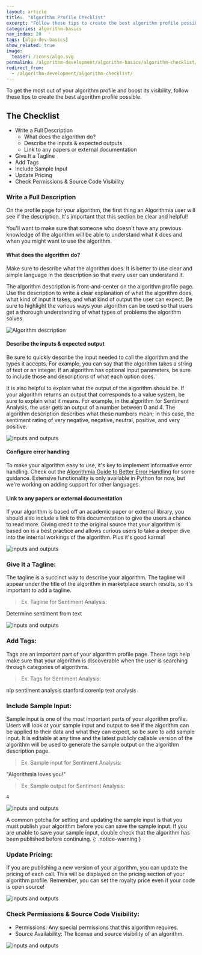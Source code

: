 ```yaml
---
layout: article
title:  "Algorithm Profile Checklist"
excerpt: "Follow these tips to create the best algorithm profile possible."
categories: algorithm-basics
nav_index: 20
tags: [algo-dev-basics]
show_related: true
image:
  teaser: /icons/algo.svg
permalink: /algorithm-development/algorithm-basics/algorithm-checklist/
redirect_from:
  - /algorithm-development/algorithm-checklist/
---
```


To get the most out of your algorithm profile and boost its visibility, follow these tips to create the best algorithm profile possible.

## The Checklist

* Write a Full Description
  * What does the algorithm do?
  * Describe the inputs & expected outputs
  * Link to any papers or external documentation
* Give It a Tagline
* Add Tags
* Include Sample Input
* Update Pricing
* Check Permissions & Source Code Visibility


### Write a Full Description

On the profile page for your algorithm, the first thing an Algorithmia user will see if the description. It's important that this section be clear and helpful!

You'll want to make sure that someone who doesn't have any previous knowledge of the algorithm will be able to understand what it does and when you might want to use the algorithm.

#### What does the algorithm do?

Make sure to describe what the algorithm does. It is better to use clear and simple language in the description so that every user can understand it.

The algorithm description is front-and-center on the algorithm profile page. Use the description to write a clear explanation of what the algorithm does, what kind of input it takes, and what kind of output the user can expect. Be sure to highlight the various ways your algorithm can be used so that users get a thorough understanding of what types of problems the algorithm solves.

<img src="{{site.cdnurl}}{{site.baseurl}}/images/post_images/algorithm_checklist/description.png" alt="Algorithm description" class="screenshot img-md">

#### Describe the inputs & expected output

Be sure to quickly describe the input needed to call the algorithm and the types it accepts. For example, you can say that the algorithm takes a string of text or an integer. If an algorithm has optional input parameters, be sure to include those and descriptions of what each option does.

It is also helpful to explain what the output of the algorithm should be. If your algorithm returns an output that corresponds to a value system, be sure to explain what it means. For example, in the algorithm for Sentiment Analysis, the user gets an output of a number between 0 and 4. The algorithm description describes what these numbers mean; in this case, the sentiment rating of very negative, negative, neutral, positive, and very positive.

<img src="{{site.cdnurl}}{{site.baseurl}}/images/post_images/algorithm_checklist/io.png" alt="inputs and outputs" class="screenshot img-md">

#### Configure error handling

To make your algorithm easy to use, it's key to implement informative error handling. Check out the [Algorithmia Guide to Better Error Handling]({{site.baseurl}}/algorithm-development/algorithm-errors/) for some guidance. Extensive functionality is only available in Python for now, but we're working on adding support for other languages.

#### Link to any papers or external documentation

If your algorithm is based off an academic paper or external library, you should also include a link to this documentation to give the users a chance to read more. Giving credit to the original source that your algorithm is based on is a best practice and allows curious users to take a deeper dive into the internal workings of the algorithm. Plus it's good karma!

<img src="{{site.cdnurl}}{{site.baseurl}}/images/post_images/algorithm_checklist/credits.png" alt="inputs and outputs" class="screenshot img-md">

### Give It a Tagline:

The tagline is a succinct way to describe your algorithm. The tagline will appear under the title of the algorithm in marketplace search results, so it's important to add a tagline.

> Ex. Tagline for Sentiment Analysis:

Determine sentiment from text

<img src="{{site.cdnurl}}{{site.baseurl}}/images/post_images/algorithm_checklist/search.png" alt="inputs and outputs" class="screenshot img-md">

### Add Tags:

Tags are an important part of your algorithm profile page. These tags help make sure that your algorithm is discoverable when the user is searching through categories of algorithms.

> Ex. Tags for Sentiment Analysis:

nlp
sentiment analysis
stanford corenlp
text analysis

### Include Sample Input:

Sample input is one of the most important parts of your algorithm profile. Users will look at your sample input and output to see if the algorithm can be applied to their data and what they can expect, so be sure to add sample input. It is editable at any time and the latest publicly callable version of the algorithm will be used to generate the sample output on the algorithm description page.

> Ex. Sample input for Sentiment Analysis:

"Algorithmia loves you!"

> Ex. Sample output for Sentiment Analysis:

`4`

<img src="{{site.cdnurl}}{{site.baseurl}}/images/post_images/algorithm_checklist/sample_input.png" alt="inputs and outputs" class="screenshot img-md">

A common gotcha for setting and updating the sample input is that you must publish your algorithm before you can save the sample input. If you are unable to save your sample input, double check that the algorithm has been published before continuing.
{: .notice-warning }

### Update Pricing:

If you are publishing a new version of your algorithm, you can update the pricing of each call. This will be displayed on the pricing section of your algorithm profile. Remember, you can set the royalty price even if your code is open source!

<img src="{{site.cdnurl}}{{site.baseurl}}/images/post_images/algorithm_checklist/cost.png" alt="inputs and outputs" class="screenshot img-md">

### Check Permissions & Source Code Visibility:

* Permissions: Any special permissions that this algorithm requires.
* Source Availability: The license and source visibility of an algorithm.

<img src="{{site.cdnurl}}{{site.baseurl}}/images/post_images/algorithm_checklist/permissions.png" alt="inputs and outputs" class="screenshot img-md">
